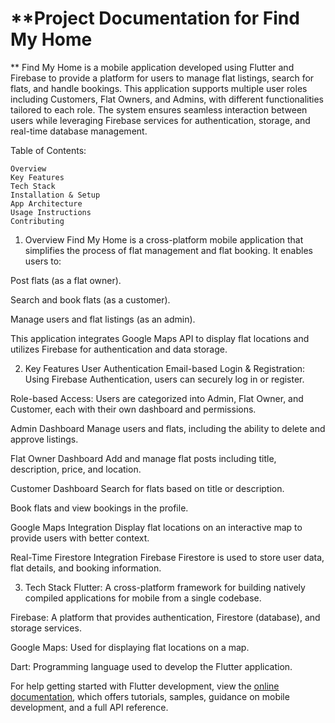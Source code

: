 # **Project Documentation for Find My Home
**
Find My Home is a mobile application developed using Flutter and Firebase to provide a platform for users to manage flat listings, search for flats, and handle bookings. This application supports multiple user roles including Customers, Flat Owners, and Admins, with different functionalities tailored to each role. The system ensures seamless interaction between users while leveraging Firebase services for authentication, storage, and real-time database management.

Table of Contents:

    Overview
    Key Features
    Tech Stack
    Installation & Setup
    App Architecture
    Usage Instructions
    Contributing


1. Overview
Find My Home is a cross-platform mobile application that simplifies the process of flat management and flat booking. It enables users to:

Post flats (as a flat owner).

Search and book flats (as a customer).

Manage users and flat listings (as an admin).

This application integrates Google Maps API to display flat locations and utilizes Firebase for authentication and data storage.

2. Key Features
User Authentication
Email-based Login & Registration: Using Firebase Authentication, users can securely log in or register.

Role-based Access: Users are categorized into Admin, Flat Owner, and Customer, each with their own dashboard and permissions.

Admin Dashboard
Manage users and flats, including the ability to delete and approve listings.

Flat Owner Dashboard
Add and manage flat posts including title, description, price, and location.

Customer Dashboard
Search for flats based on title or description.

Book flats and view bookings in the profile.

Google Maps Integration
Display flat locations on an interactive map to provide users with better context.

Real-Time Firestore Integration
Firebase Firestore is used to store user data, flat details, and booking information.

3. Tech Stack
Flutter: A cross-platform framework for building natively compiled applications for mobile from a single codebase.

Firebase: A platform that provides authentication, Firestore (database), and storage services.

Google Maps: Used for displaying flat locations on a map.

Dart: Programming language used to develop the Flutter application.

For help getting started with Flutter development, view the
[online documentation](https://docs.flutter.dev/), which offers tutorials,
samples, guidance on mobile development, and a full API reference.

